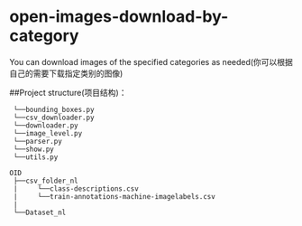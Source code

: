 # open-images-download-by-category
You can download images of the specified categories as needed(你可以根据自己的需要下载指定类别的图像)

##Project structure(项目结构)：            
```modules
 └──bounding_boxes.py
 └──csv_downloader.py
 └──downloader.py
 └──image_level.py
 └──parser.py
 └──show.py
 └──utils.py
 
OID
 ├──csv_folder_nl
 |     └──class-descriptions.csv
 |     └──train-annotations-machine-imagelabels.csv
 | 
 └──Dataset_nl
 ```
     
     
